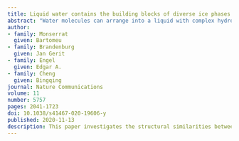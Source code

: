 ```yaml
---
title: Liquid water contains the building blocks of diverse ice phases
abstract: "Water molecules can arrange into a liquid with complex hydrogen-bond networks and at least 17 experimentally confirmed ice phases with enormous structural diversity. It remains a puzzle how or whether this multitude of arrangements in different phases of water are related. Here we investigate the structural similarities between liquid water and a comprehensive set of 54 ice phases in simulations, by directly comparing their local environments using general atomic descriptors, and also by demonstrating that a machine-learning potential trained on liquid water alone can predict the densities, lattice energies, and vibrational properties of the ices. The finding that the local environments characterising the different ice phases are found in water sheds light on the phase behavior of water, and rationalizes the transferability of water models between different phases."
author:
- family: Monserrat
  given: Bartomeu
- family: Brandenburg
  given: Jan Gerit
- family: Engel
  given: Edgar A.
- family: Cheng
  given: Bingqing
journal: Nature Communications
volume: 11
number: 5757
pages: 2041-1723
doi: 10.1038/s41467-020-19606-y
published: 2020-11-13
description: This paper investigates the structural similarities between liquid water and a comprehensive set of 54 simulated ice phases. Its findings shed light on the phase behaviour of water. 
---
```

